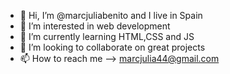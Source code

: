  - 👋 Hi, I’m @marcjuliabenito and I live in Spain
- 👀 I’m interested in web development
- 🌱 I’m currently learning HTML,CSS and JS
- 💞️ I’m looking to collaborate on great projects
- 📫 How to reach me --> marcjulia44@gmail.com

<!---
marcjuliabenito/marcjuliabenito is a ✨ special ✨ repository because its `README.md` (this file) appears on your GitHub profile.
You can click the Preview link to take a look at your changes.
--->
